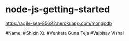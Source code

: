 


# node-js-getting-started

https://agile-sea-85622.herokuapp.com/mongodb

#Name: 
#Shixin Xu
#Venkata Guna Teja
#Vaibhav Vishal
